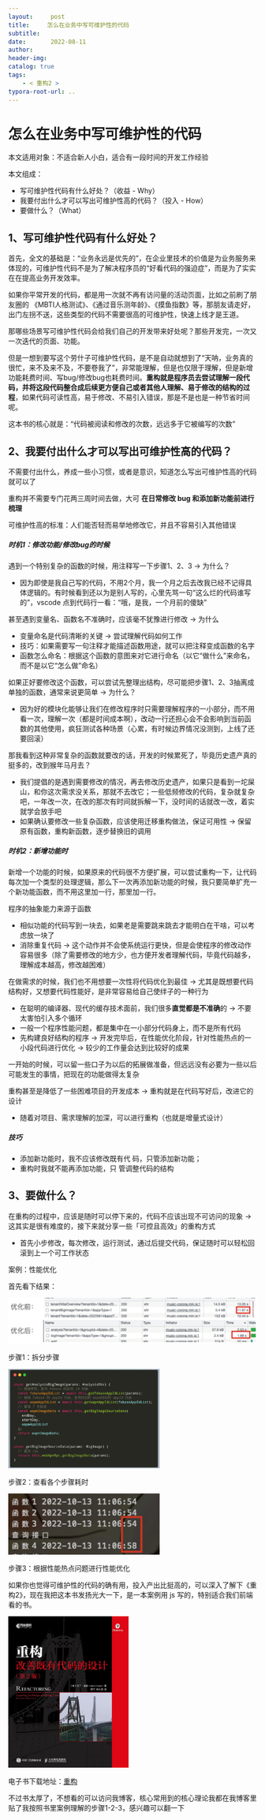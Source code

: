 ```yaml
---
layout:     post
title:     怎么在业务中写可维护性的代码
subtitle:  
date:       2022-08-11
author:     
header-img: 
catalog: true
tags:
    - < 重构2 >
typora-root-url: ..
---
```




# 怎么在业务中写可维护性的代码

本文适用对象：不适合新人小白，适合有一段时间的开发工作经验

本文组成：

- 写可维护性代码有什么好处？（收益 - Why）
- 我要付出什么才可以写出可维护性高的代码？（投入 - How）
- 要做什么？（What）



## 1、写可维护性代码有什么好处？

首先，全文的基础是：“业务永远是优先的”，在企业里技术的价值是为业务服务来体现的，可维护性代码不是为了解决程序员的“好看代码的强迫症”，而是为了实实在在提高业务开发效率。

如果你平常开发的代码，都是用一次就不再有访问量的活动页面，比如之前刷了朋友圈的 《MBTI人格测试》、《通过音乐测年龄》、《摸鱼指数》等，那朋友请走好，出门左拐不送，这些类型的代码不需要很高的可维护性，快速上线才是王道。

那哪些场景写可维护性代码会给我们自己的开发带来好处呢？那些开发完，一次又一次迭代的页面、功能。

但是一想到要写这个劳什子可维护性代码，是不是自动就想到了“天呐，业务真的很忙，来不及来不及，不要卷我了”，非常能理解，但是也仅限于理解，但是新增功能耗费时间、写bug/修改bug也耗费时间。**重构就是程序员去尝试理解一段代码，并将这段代码整合成后续更方便自己或者其他人理解、易于修改的结构的过程**，如果代码可读性高，易于修改、不易引入错误，那是不是也是一种节省时间呢。

这本书的核心就是：“代码被阅读和修改的次数，远远多于它被编写的次数”



## 2、我要付出什么才可以写出可维护性高的代码？

不需要付出什么，养成一些小习惯，或者是意识，知道怎么写出可维护性高的代码就可以了

重构并不需要专门花两三周时间去做，大可 **在日常修改 bug 和添加新功能前进行梳理**

可维护性高的标准：人们能否轻而易举地修改它，并且不容易引入其他错误

##### 时机1：修改功能/修改bug的时候

遇到一个特别复杂的函数的时候，用注释写一下步骤1、2、3 -> 为什么？

- 因为即使是我自己写的代码，不用2个月，我一个月之后去改我已经不记得具体逻辑的。有时候看到还以为是别人写的，心里先骂一句“这么烂的代码谁写的”，vscode 点到代码行一看：“哦，是我，一个月前的傻缺”

甚至遇到变量名、函数名不准确时，应该毫不犹豫进行修改 -> 为什么

- 变量命名是代码清晰的关键 -> 尝试理解代码如何工作
- 技巧：如果需要写一句注释才能描述函数用途，就可以把注释变成函数的名字
- 函数怎么命名：根据这个函数的意图来对它进行命名（以它“做什么”来命名，而不是以它“怎么做”命名）

如果正好要修改这个函数，可以尝试先整理出结构，尽可能把步骤1、2、3抽离成单独的函数，通常来说更简单 -> 为什么？

- 因为好的模块化能够让我们在修改程序时只需要理解程序的一小部分，而不用看一次，理解一次（都是时间成本啊），改动一行还担心会不会影响到当前函数的其他使用，疯狂测试各种场景（心累，有时候边界情况没测到，上线了还要回滚）

那我看到这种非常复杂的函数就要改的话，开发的时候累死了，毕竟历史遗产真的挺多的，改到猴年马月去？ 

- 我们提倡的是遇到需要修改的情况，再去修改历史遗产，如果只是看到一坨屎山，和你这次需求没关系，那就不去改它；一些低频修改的代码，复杂就复杂吧，一年改一次，在改的那次有时间就拆解一下，没时间的话就改一改，着实就学会放手吧
- 如果确认要修改一些复杂函数，应该使用迁移重构做法，保证可用性 -> 保留原有函数，重构新函数，逐步替换旧的调用

##### 时机2：新增功能时

新增一个功能的时候，如果原来的代码很不方便扩展，可以尝试重构一下，让代码每次加一个类型的处理逻辑，那么下一次再添加新功能的时候，我只要简单扩充一个新功能函数，而不用这里加一行，那里加一行。

程序的抽象能力来源于函数

- 相似功能的代码写到一块去，如果老是需要跳来跳去才能明白在干啥，可以考虑放一块了
- 消除重复代码 -> 这个动作并不会使系统运行更快，但是会使程序的修改动作容易很多（除了需要修改的地方少，也方便开发者理解代码，毕竟代码越多，理解成本越高，修改越困难）

在做需求的时候，我们也不用想要一次性将代码优化到最佳 -> 尤其是既想要代码结构好，又想要代码性能好，是非常容易给自己使绊子的一种行为

- 在聪明的编译器、现代的缓存技术面前，我们很多**直觉都是不准确**的 -> 不要太害怕引入多个循环
- 一般一个程序性能问题，都是集中在一小部分代码身上，而不是所有代码
- 先构建良好结构的程序 -> 开发完毕后，在性能优化阶段，针对性能热点的一小段代码进行优化 -> 较少的工作量会达到比较好的成果

一开始的时候，可以留一些口子为以后的拓展做准备，但远远没有必要为一些以后可能发生的事情，把现在的功能做得太复杂

重构甚至是降低了一些困难项目的开发成本 -> 重构就是在代码写好后，改进它的设计

- 随着对项目、需求理解的加深，可以进行重构（也就是增量式设计）

##### 技巧

- 添加新功能时，我不应该修改既有代 码，只管添加新功能；
- 重构时我就不能再添加功能，只 管调整代码的结构

## 3、要做什么？

在重构的过程中，应该是随时可以停下来的，代码不应该出现不可访问的现象 -> 这其实是很有难度的，接下来就分享一些「可控且高效」的重构方式

- 首先小步修改，每次修改，运行测试，通过后提交代码，保证随时可以轻松回滚到上一个可工作状态

案例：性能优化

首先看下结果：

<img src="/../img/assets_2019/:Users:haoling:Library:Application Support:typora-user-images:image-20221013172326042.png" alt="image-20221013172326042" style="zoom:50%;" />

步骤1：拆分步骤

<img src="/../img/assets_2019/:Users:haoling:Library:Application Support:typora-user-images:image-20221013172437014.png" alt="image-20221013172437014" style="zoom:30%;" />

步骤2：查看各个步骤耗时

<img src="/../img/assets_2019/:Users:haoling:Library:Application Support:typora-user-images:image-20221013172520520.png" alt="image-20221013172520520" style="zoom:30%;" />

步骤3：根据性能热点问题进行性能优化

如果你也觉得可维护性的代码的确有用，投入产出比挺高的，可以深入了解下《重构2》，现在我把这本书发扬光大一下，是一本案例用 js 写的，特别适合我们前端看的书。

<img src="/../img/assets_2019/:Users:haoling:Library:Application Support:typora-user-images:image-20221013172634310.png" alt="image-20221013172634310" style="zoom:30%;" />

电子书下载地址：[重构](https://github.com/Tyh2001/awesome-books/blob/master/%E9%87%8D%E6%9E%84%E6%94%B9%E5%96%84%E6%97%A2%E6%9C%89%E4%BB%A3%E7%A0%81%E7%9A%84%E8%AE%BE%E8%AE%A1%20%E7%AC%AC2%E7%89%88.pdf)

不过书太厚了，不想看的可以访问我博客，核心常用到的核心理论我都在我博客里贴了我按照书里案例理解的步骤1-2-3，感兴趣可以翻一下

